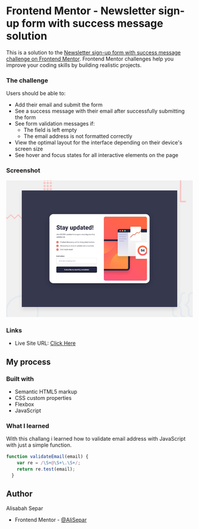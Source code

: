 # Frontend Mentor - Newsletter sign-up form with success message solution

This is a solution to the [Newsletter sign-up form with success message challenge on Frontend Mentor](https://www.frontendmentor.io/challenges/newsletter-signup-form-with-success-message-3FC1AZbNrv). Frontend Mentor challenges help you improve your coding skills by building realistic projects. 


### The challenge

Users should be able to:

- Add their email and submit the form
- See a success message with their email after successfully submitting the form
- See form validation messages if:
  - The field is left empty
  - The email address is not formatted correctly
- View the optimal layout for the interface depending on their device's screen size
- See hover and focus states for all interactive elements on the page

### Screenshot

![](./design/desktop-preview.jpg)

### Links

<!-- - Solution URL: [Add solution URL here](https://your-solution-url.com) -->
- Live Site URL: [Click Here](beautiful-pixie-cce9b5.netlify.app)

## My process

### Built with

- Semantic HTML5 markup
- CSS custom properties
- Flexbox
- JavaScript

### What I learned

With this challang i learned how to validate email address with JavaScript with just a simple function.
```js
function validateEmail(email) {
    var re = /\S+@\S+\.\S+/;
    return re.test(email);
  }
```

## Author

Alisabah Separ
- Frontend Mentor - [@AliSepar](https://www.frontendmentor.io/profile/AliSepar)


